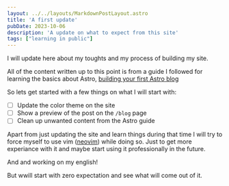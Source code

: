 ```yaml
---
layout: ../../layouts/MarkdownPostLayout.astro
title: 'A first update'
pubDate: 2023-10-06
description: 'A update on what to expect from this site'
tags: ["learning in public"]
---
```


I will update here about my toughts and my process of building my site.

All of the content written up to this point is from a guide I followed for learning the basics about Astro, [building your first Astro blog](https://docs.astro.build/en/tutorial/0-introduction/)

So lets get started with a few things on what I will start with:

- [ ] Update the color theme on the site
- [ ] Show a preview of the post on the `/blog` page
- [ ] Clean up unwanted content from the Astro guide

Apart from just updating the site and learn things during that time I will try to force myself to use vim ([neovim](https://neovim.io/)) while doing so. Just to get more experiance with it and maybe start using it professionally in the future.

And and working on my english!

But wwill start with zero expectation and see what will come out of it.